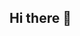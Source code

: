 ## Hi there 👋

<!--
**Somaya-Assaker/Somaya-Assaker** is a ✨ _special_ ✨ repository because its `README.md` (this file) appears on your GitHub profile.

BUSINESS GROUP PROFILE 
LEGAL-NAME: Technology-Transfer.architectors Group (" tt.a ") 


Greetings for the morning, Greetings for the evening. Hello everyone, It's a pleasure to meet with you. I'm Somaya Assaker, the Founder&Owner Group of Technology-Transfer.architectors (“#tt.a”).

Technology-Transfer.architectors Group (#tta):

	A kickstart initiative in tech-humanrights, (deleted:  "Made-in-Türkiye" and "Made-by-Tech-Ethics") (added:  "made by a clean Syrian hand&heart,") #madefortechethics, of a #zeroCapitalBudget mobility, a #soleproprietorship, #technologystartup, #businessgroup, was first launched on LinkedIn in İstanbul, Türkiye, trademarked and copyrighted in Ankara, but was forced to pause operations, falling backwards due to challenges went against #techethics in Istanbul — to get kicked out, forcing me to relocate to another country—before going international towards a global outreach! 
 Aims to #ethicizingAlgorithms to achieve the target of #zeroHarmTech, including AI, #zeroterrorAI™, as cornerstone #digitalpublicgoods products/services to elevate #humanismfirst #algorithmiccity to top priorety and exert considerable effort on the #sociotechnonationalism regimes, together alongside the #globaldigitalcompact collaboration, #DigitalPublicGoods (DPGs), #SustainableDevelopmentGoals (SDGs), #DPGs4SDGs, #safeAI, #trustworthyAI, #trustworthytechnology
 We presume a technology-architectors forum #tta-techarchitectorsforum, that is putting forth a great deal of effort to achieve safe&trustworthy technology, including AI, and working persistently to bring an influence on ethicizing algorithmic development with the goal of advocating "Humanrights-as-first-priorety-in-technology" (#humanismfirstcity: #humanismfirstpriorety #algorithmiccity), centralizing our oprations aroud the main theme of achieving #zeroHarmTech #zeroterrorAI™, and exerts considerable effort, in collaboration with Global-Digital-Compact to address any barrier that may hinder the fight against poverty, aligned #internationaltrade to digital currencyship endeavor, specifically, when it comes to digitalising the algorithmic city platformation used for "Banking-Trading-Commercing" (T&B&C) at the heart of "AI-ethics", established trilogy model of "Fairness-Privacy-Robustness," #FairPrivateRobust the #DigitalCivilizationRights #DigitalCivicRights to #national, #international, and #global #DigitalIdentity and #verifiablecredential, for the benefit of healthy algorithm development #algorithmicHygene #EthicsofEnablingEthics when to construct the algorithmic city joint platform B&T&C-CBDC core-work ethical engineering technology
	We work hard to foster a more inclusive dialogue around the ethical implications of technology in society by prioritising human rights in digitaltechnology, an initiative seeks to inspire innovation that respects and uplifts communities rather than exploiting them. We work hard toward a responsible movement of a global outreach to defend the digital rights especially of the world's (poorest-of-the-poor) #digitalrights #poorestofpoor on earth ever??!!! for the benefit of healthy algorithm development #algorithmicHygene #EthicsofEnablingEthics when to construct the algorithmic city joint platform B&T&C - putting algorithmic ethics, its integrity, and reparation assessments first-place proactive, in a good-faith measures against algorithmic tyranny and algorithmic bias that aim to undermine our human dignity, and any cutting-edge advanced AI that could possibly assist in the creation of potentially hazardous technological oversight that affects wealth and income inequality. In this way, the desired regulations can be established to ensure that AI systems for digital public infrastructure have the appropriate transparency and accountability to reverse the negative impact of technology on poverty.
#humanismfirstcity #eCurrencyship4good #MoneyDigitalization4PovertyFighting #deModifiedTools-Sdgs #zeros(radar)sdgs™ 
	Endeavour, We presume a “techmbassador4goodesspeace CBDC” across the globe!! 
#techambassador4Goodness #Peace #techEthics #CBDC

#tta-mission 

centralising our operations within the main theme of #zeroHarmTech, #zeroterrorAI™, to achieve the target aims to #ethicizingAlgorithms, bring the civic awareness to their digital rights to live in their #humanismfirstcity, free-from-terror-and-horrer,tackling any unethical digital practices against #techharms, held by #unethicizingalgorithm practices, threatening our #digital #civicsafety, #civicsecurity, #socialgood, #digitalpublicgood, #humanitywellbeing, #civilizationrights, and #livingsrights, and blind terror AI held by technology development, including AI, #algorithmicprejudice, #algorithmictyranny, #algorithmicbias, held by the name of techethics to be used to develop #digitalGoodness4peace #digitalfootprint our #peaceful #digitalCitizenArchitect #digitalcitizenshipArchitect, #digitalcivilizationArchitect, our beloved #algorithmiccity!

#tta-service

Registration according to Türkpatent’s classification of three NICE classes (35, 41, 42) to perform R&D&I, offering the proper consultancy and capacity-building support to group mission, defending the #digitalhumanitywellbeing, #digitalcivilizationrights, #digitalpublicgood, #livingsrights, and #socialgood - in conjuction with the 5-objectives of the Global-Digital-Compact (GDC), to: close digital divides, accelerate progress to achieve Sustainable-Development-Goals (SDGs), and expand digital economy inclusion, open, safe and secure digital space that respect human rights in complemet to Digital-Public-Goods (DPG), advanced responsible AI governance for the benefit of the whole humanity.

#tta-type

We persume a technology-architectors forum, that is putting forth a great deal of effort to achieve safe&trustworthy technology, including AI, working persistently to bring an influence on ethicizing algorithmic development with the goal of advocating " humanrights-as-first-priorety-in-technology " for the algorithmiccity #humanismfirstcity: #humanismfirstpriorety #algorithmiccity, centralizing our oprations within main theme of achieving #zeroHarmTech, #zeroterrorAI™, putting into a considerable effort, together alongside the Global-Digital-Compact collaboration, to tackle any obstacle that hinder combating poverty, aligned #internationaltrade to #digitalcurrencyship endeavour.

#tta-legaldiscourse 

Under the legal discourse of #independent #neutral #private to advocate for uplifting #sociotechnonatioalism regimes that support the "Model-of-Knowledge" to digital citizenship literacy, while define our value-proposition, #tta-valuepropositioning, to shape the “national-digital-identity" #Nationalidentity in cross-border transactions, from #Internationalidentity #techologyadvisor #federalinnovator to #technolocalism, #subjectmatterexpert to #technointernationalism, to position ourselves globally #technoglobalism as tech-enthusiasts human-righters, who support the neutrality independence #neutral#independent, in judging the technology fairness representation of technology acts as in a free-zone represetative of digital ethical privacy compliance in the global dialogue #freezones4digitalprivacy #ethicalCompliance #privacyComplaince #GlobaldigitalDialogue, by which, would be capale to address machine learning bias #algorithmicbiasML and fight against #algorithmicprejudice #algorithmictyranny #techharms #thecyberneticbrain and #cyberneticsofcybernetics, Furthermore, we privately conduct technology-transfer digitalisation #private, and apart from any influences #independent! Pausing the broken moral promises held by the name of fake #freedom4science #openscience, which goes against #techEthics of #generalEthics, #certainEthics, #unethicalEthics, and #noethics at all, that goes against #socialgood, against #digitalpublicgood, against #humanitywellbeing, against #civilization and against #livingsrights! We cannot rely on the sacrifices of the others for the benefit of our healthy algorithm development #algorithmicHygene #EthicsofEnablingEthics when to construct our beloved algorithmic city joint platforms while kicking out the rights of the #poorestofthepoor on planet - impossile to proceed further anymore!

#tta-membershipPolicy

:: we bring people together cross-communication across society cross-government, cross-industry, cross-academia, cross-experiences, and cross-specialisation in a cross-cooperative work-of-research into a wide spectrum of community involved, no matter you´re, we want to work together and to get you involved, right? We have a host of ways that we can involve you across our activities that stem from education and career community-building so we´ve got our big responsible tech job board. I´m always available online/offline active, reach me pin me follow me I’m blogging!!!Email me I´m always happy to say hi to anybody who wants to reach out to chat about things. Join our coming monthly live stream; we will curate a lot of great resources for you and frequently send similar event invitation. it’s always be a pleasure for me to meet people who want to learn more and more about this space and how they can have an impact. Just keep the very (smart&innocent) child inside you awake, bring your curiosity and come and join us!! You just get into space and I look forward to active contribution. I´m adding our group membership policy to our online presence as well.
:: I cordially invite the wide spectrum society of research community, together with tech. experts, evangelists, data protectionist and strategist and privacy-specialists, cybernetics engineers, anthropologists, neurologists, psychologists, virtual economists, as well as, tech-lawyer, digitalrights activists, tech/ai-ethicists, consumer rights defenders, in addition to business leader & angel investors, as well innovators, or maybe you´re just reading a book or you saw a movie or attend an event like this, and been motivated to join this growing responsible tech movement, to bring such spectrum of societal response towards shared-of-concepts: facts findings and tackling myths effectively and in a coordinated-manner of combined experiences in different areas-of-specialization.

#tta-membershipRules

:: we need a powerful voice in ethicising digital civic algorithmic development in this digital era. A leading voice e-of-things: subject-matter-expert in AI ethics to encourage thoughtful development rather than retrofitting safeguards to bring the right voices of the right collaborative working - the right harmonisation of common understanding, and transparently shared with the public, to bring the right prioritization our response to accountability is being a proactive early interventional so we can really prevent harms in digital space while committing to actionable-accountable-democracy.
:: we want to work together tackling #techharms in society threatening our {ethicisim-algorithmic-civic}. Especially targeting the poorest of the poor living on earth ever! Somebody has to shout for a wake-up call, guys; we are collapsing!!
:: May I know if you would like to join us? If yes, kindly read our announced nominated membership price policy. I kindly bring you notice that our group is not getting funded nor supported by any source of funding. Your contribution and subscriptions will help us to proceed further:

-<class A> Ambassador-Pass : 100,000 (one hundred) unit-of-currency per 3 continuous years upon renewal
-<class B> Committee-Advisor : 50,000 (fifty) unit-of-currency per month
-<class C> Chapter-Member : 010,000 (ten) unit-of-currency per chapter
-<class D> Community-Member "General-Membership“ : 001,000 (only one) unit-of-currency per month
-<class E> Complete "Participation-Membership" : 001,000 (only one) unit of currency per once for each event attendance/workshop participation

:: Connecting designated membership price-policy nominated by my business group to the specified UN's Global Digital Compact structure of the (Archetype-Panel-Dialogue) trio, defining an integrated local blueprint community capacity-building to the 5-objectives of GDC. Nominated membership price-policies are classified accordingly,

 We:
as engineers: believe in small things, micro- architecting around, to bring positive #techimpact4goodness everywhere everyday life! as tech-savvy and entrepreneurs: we demand #digitaleconomy4sustainability supporting the unified international coding #trade #standardization4harmonizing to cross-communication while striving to promote an ethical #digitalfootprint
as humanrights enthusiasts: we advocate for #ai4humanrights #ethics4algorithmicdevelopment technology-transfer for the digitalization agenda #justsystems #justtransition #societytransition #metadesign #GOFAItransition #Justicesocietyofnation to pursue #digitalpublicgood #D4DHub #D4DataGOV #digifiedcivic #RedressDigitalForesight as Influencers: we favor #trade4peace #techtrade4goodnessfairness for the benefit of all humanity and advocate for a self-defense poverty policy and street-fighting innovation #ethicizingalgorithm against #algorithmicprejudice #algorithmictyranny #algorithmicbias and #techharms, supporting #tech4peace #ai4good #redressAI for the sake of all humanity! #justicesocietyofnation #netzero #NextGenTech #anthropocenefutures #ResponsibleDigital Futures #DigitalRights #Tech4Good

#tta-rights

Copyright©2023 Somaya Assaker Technology-Transfer.architectors Group (“tt.a”). All material produced are subject to copyright. All rights worldwide reserved for all produced work by Somaya Assaker Technology-Transfer.architectors Group (“tt.a”) guaranteed under Law-No.5846 on Intellectual and Artistic Works “T.C. Kayıt-Tescil No: 2024/10514, Kayıt-Tescil Tarihi: 19.03.2024 Kültür ve Turizm Bakanlığı Telif Hakları Genel Müdürlüğü” Ankara/Türkiye. Kayıt-Tescil-No. [2023-9485].[2023-9571].[2024-10514]. Somaya Assaker Technology-Transfer.architectors Group holds all copyright and other intellectual property rights in this work. No part of this work may be reproduced, distributed, transmitted, translated or adapted in any form or by any means, except as permitted by law, without the written permission of Somaya Assaker. Please refer to the citation when to cite any work. Permission (ONLY) is to be requested directly from Somaya Assaker by sending an email to: tech.architector@gmail.com,◾Legal-entity date-of-foundation: 26.04.2023,◾Tax-Office/Chamber-Registration-Number: Alemdag/0911236510.◾Legal-discourse◾independent◾neutral◾private,◾OpenLicence Creative Commons licenses: CC BY-NC-ND 4.0.

Somaya Assaker

CpE MBA, Founder&Owner Group Technology-Transfer.architectors ("tt.a")
R&D&I4B&T&C "Digital Civilization Rights" for "Banking-Trading-Commercing" digitalization. 
MotherOFtechNation. algorithmicity. technology-advisor. federal-innovator. 2xfounder. 10xgov [Socio-Techno-Nationalism]. think-tank. technical-community. independent. neutral. private.
Digital-Public-Goods-Alliance: DPG-ID:GID0092241 / app-ID:12697 ¤ Bündnis90/DieGrünen-Netz-ID:G0202742  ¤ meetup-Netz-ID:471997347 ¤  W3C ¤ ITU-ID:1200497523 ¤ VDI-ID:12050609 ¤ slack-ID:U08RE8LH3C7  ¤ ORCID-iD:0009-0005-0371-1048  ¤ github-ID:211516791 @somaya-assaker (avatar) ¤ fundingbox@somaya-assaker ¤ Email: ◾tech.architector@gmail.com (Work) ◾somayaassaker25@gmail.com (Personal)

Proud of: a tech-mother of 2.5 billion children & a biological 1 of the most adorable 2

" tt.a " digital presence (and/or) professional memberships:
Enclosed-to-electronic-email-signature




-->
